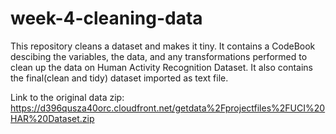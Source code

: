 # week-4-cleaning-data

This repository cleans a dataset and makes it tiny. It contains a CodeBook descibing the variables, the data, and any transformations  performed to clean up the data on Human Activity Recognition Dataset. It also contains the final(clean and tidy) dataset imported as text file.

Link to the original data zip: 
https://d396qusza40orc.cloudfront.net/getdata%2Fprojectfiles%2FUCI%20HAR%20Dataset.zip

